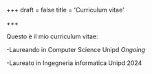 +++
draft = false
title = 'Curriculum vitae'

+++

Questo è il mio curriculum vitae:

-Laureando in Computer Science Unipd *Ongoing*

-Laureato in Ingegneria informatica Unipd 2024

